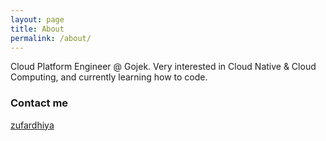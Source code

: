 ```yaml
---
layout: page
title: About
permalink: /about/
---
```


Cloud Platform Engineer @ Gojek. Very interested in Cloud Native & Cloud Computing, and currently learning how to code.

### Contact me

[zufardhiya](mailto:email@domain.com)
